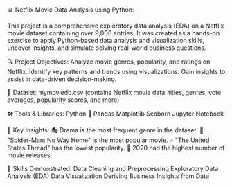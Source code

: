 📊 Netflix Movie Data Analysis using Python:

This project is a comprehensive exploratory data analysis (EDA) on a Netflix movie dataset containing over 9,000 entries. It was created as a hands-on exercise to apply Python-based data analysis and visualization skills, uncover insights, and simulate solving real-world business questions.

🔍 Project Objectives:
Analyze movie genres, popularity, and ratings on Netflix.
Identify key patterns and trends using visualizations.
Gain insights to assist in data-driven decision-making.

📁 Dataset:
mymoviedb.csv (contains Netflix movie data: titles, genres, vote averages, popularity scores, and more)

🛠️ Tools & Libraries:
Python 🐍
Pandas
Matplotlib
Seaborn
Jupyter Notebook

📌 Key Insights:
🎭 Drama is the most frequent genre in the dataset.
🌟 "Spider-Man: No Way Home" is the most popular movie.
🎶 "The United States Thread" has the lowest popularity.
🎥 2020 had the highest number of movie releases.

🧠 Skills Demonstrated:
Data Cleaning and Preprocessing
Exploratory Data Analysis (EDA)
Data Visualization
Deriving Business Insights from Data

